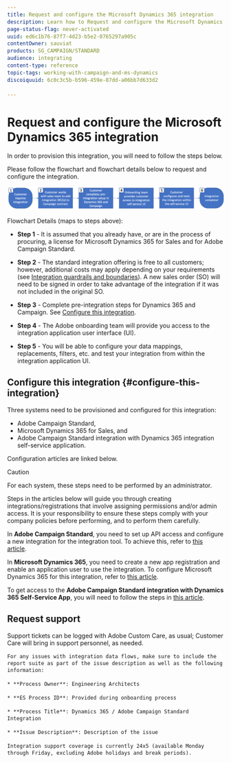 ```yaml
---
title: Request and configure the Microsoft Dynamics 365 integration
description: Learn how to Request and configure the Microsoft Dynamics 365 with Campaign Standard integration
page-status-flag: never-activated
uuid: ed6c1b76-87f7-4d23-b5e2-0765297a905c
contentOwner: sauviat
products: SG_CAMPAIGN/STANDARD
audience: integrating
content-type: reference
topic-tags: working-with-campaign-and-ms-dynamics
discoiquuid: 6c0c3c5b-b596-459e-87dd-a06bb7d633d2

---
```


# Request and configure the Microsoft Dynamics 365 integration

In order to provision this integration, you will need to follow the steps below.

Please follow the flowchart and flowchart details below to request and configure the integration.

![](assets/provisioning-wf.png)

Flowchart Details (maps to steps above):

* **Step 1** - It is assumed that you already have, or are in the process of procuring, a license for Microsoft Dynamics 365 for Sales and for Adobe Campaign Standard.

* **Step 2** - The standard integration offering is free to all customers; however, additional costs may apply depending on your requirements (see [Integration guardrails and boundaries](../../integrating/using/d365-acs-guardrails.md)). A new sales order (SO) will need to be signed in order to take advantage of the integration if it was not included in the original SO.

* **Step 3** - Complete pre-integration steps for Dynamics 365 and Campaign. See [Configure this integration](#configure-this-integration).

* **Step 4** - The Adobe onboarding team will provide you access to the integration application user interface (UI).

* **Step 5** - You will be able to configure your data mappings, replacements, filters, etc. and test your integration from within the integration application UI.

## Configure this integration {#configure-this-integration}

Three systems need to be provisioned and configured for this integration: 
* Adobe Campaign Standard, 
* Microsoft Dynamics 365 for Sales, and 
* Adobe Campaign Standard integration with Dynamics 365 integration self-service application. 

Configuration articles are linked below.

>[!CAUTION]
>
>For each system, these steps need to be performed by an administrator.
>
>Steps in the articles below will guide you through creating integrations/registrations that involve assigning permissions and/or admin access.  It is your responsibility to ensure these steps comply with your company policies before performing, and to perform them carefully.

In **Adobe Campaign Standard**, you need to set up API access and configure a new integration for the integration tool. To achieve this, refer to [this article](../../integrating/using/d365-acs-configure-adobe-io.md).

In **Microsoft Dynamics 365**, you need to create a new app registration and enable an application user to use the integration.  To configure Microsoft Dynamics 365 for this integration, refer to [this article](../../integrating/using/d365-acs-configure-d365.md).

To get access to the **Adobe Campaign Standard integration with Dynamics 365 Self-Service App**, you will need to follow the steps in [this article](d365-acs-self-service-app-control-access.md).


## Request support 

Support tickets can be logged with Adobe Custom Care, as usual; Customer Care will bring in support personnel, as needed.
~~~~
For any issues with integration data flows, make sure to include the report suite as part of the issue description as well as the following information:

* **Process Owner**: Engineering Architects

* **ES Process ID**: Provided during onboarding process

* **Process Title**: Dynamics 365 / Adobe Campaign Standard Integration

* **Issue Description**: Description of the issue

Integration support coverage is currently 24x5 (available Monday through Friday, excluding Adobe holidays and break periods).